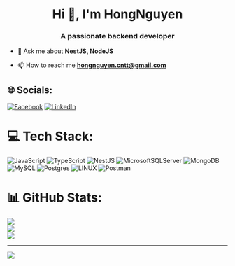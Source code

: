 <h1 align="center">Hi 👋, I'm HongNguyen</h1>
<h3 align="center">A passionate backend developer</h3>

- 💬 Ask me about **NestJS, NodeJS**

- 📫 How to reach me **hongnguyen.cntt@gmail.com**

## 🌐 Socials:
[![Facebook](https://img.shields.io/badge/Facebook-%231877F2.svg?logo=Facebook&logoColor=white)](https://facebook.com/https://www.facebook.com/honghuy.nguyen.96/) [![LinkedIn](https://img.shields.io/badge/LinkedIn-%230077B5.svg?logo=linkedin&logoColor=white)](https://linkedin.com/in/https://www.linkedin.com/in/h%E1%BB%93ng-nguy%E1%BB%85n-794737231/) 

# 💻 Tech Stack:
![JavaScript](https://img.shields.io/badge/javascript-%23323330.svg?style=for-the-badge&logo=javascript&logoColor=%23F7DF1E) ![TypeScript](https://img.shields.io/badge/typescript-%23007ACC.svg?style=for-the-badge&logo=typescript&logoColor=white) ![NestJS](https://img.shields.io/badge/nestjs-%23E0234E.svg?style=for-the-badge&logo=nestjs&logoColor=white) ![MicrosoftSQLServer](https://img.shields.io/badge/Microsoft%20SQL%20Sever-CC2927?style=for-the-badge&logo=microsoft%20sql%20server&logoColor=white) ![MongoDB](https://img.shields.io/badge/MongoDB-%234ea94b.svg?style=for-the-badge&logo=mongodb&logoColor=white) ![MySQL](https://img.shields.io/badge/mysql-%2300f.svg?style=for-the-badge&logo=mysql&logoColor=white) ![Postgres](https://img.shields.io/badge/postgres-%23316192.svg?style=for-the-badge&logo=postgresql&logoColor=white) ![LINUX](https://img.shields.io/badge/Linux-FCC624?style=for-the-badge&logo=linux&logoColor=black) ![Postman](https://img.shields.io/badge/Postman-FF6C37?style=for-the-badge&logo=postman&logoColor=white)
# 📊 GitHub Stats:
![](https://github-readme-stats.vercel.app/api?username=hongnguyen1306&theme=radical&hide_border=false&include_all_commits=true&count_private=false)<br/>
![](https://github-readme-streak-stats.herokuapp.com/?user=hongnguyen1306&theme=radical&hide_border=false)<br/>
![](https://github-readme-stats.vercel.app/api/top-langs/?username=hongnguyen1306&theme=radical&hide_border=false&include_all_commits=true&count_private=false&layout=compact)

---
[![](https://visitcount.itsvg.in/api?id=hongnguyen1306&icon=4&color=0)](https://visitcount.itsvg.in)

<!-- Proudly created with GPRM ( https://gprm.itsvg.in ) -->
